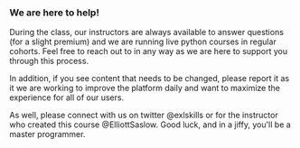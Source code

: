 ### We are here to help!
During the class, our instructors are always available to answer questions (for a slight premium) and we are running live python courses in regular cohorts.  Feel free to reach out to in any way as we are here to support you through this process.  

In addition, if you see content that needs to be changed, please report it as it we are working to improve the platform daily and want to maximize the experience for all of our users.  

As well, please connect with us on twitter @exlskills or for the instructor who created this course @ElliottSaslow.  Good luck, and in a jiffy, you'll be a master programmer.
